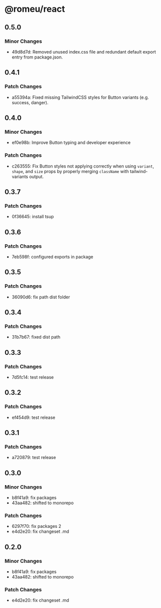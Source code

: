 # @romeu/react

## 0.5.0

### Minor Changes

- 49d8d7d: Removed unused index.css file and redundant default export entry from package.json.

## 0.4.1

### Patch Changes

- a55394a: Fixed missing TailwindCSS styles for Button variants (e.g. success, danger).

## 0.4.0

### Minor Changes

- ef0e98b: Improve Button typing and developer experience

### Patch Changes

- c263555: Fix Button styles not applying correctly when using `variant`, `shape`, and `size` props by properly merging `className` with tailwind-variants output.

## 0.3.7

### Patch Changes

- 0f36645: install tsup

## 0.3.6

### Patch Changes

- 7eb598f: configured exports in package

## 0.3.5

### Patch Changes

- 36090d6: fix path dist folder

## 0.3.4

### Patch Changes

- 31b7b67: fixed dist path

## 0.3.3

### Patch Changes

- 7d5fc14: test release

## 0.3.2

### Patch Changes

- ef454d9: test release

## 0.3.1

### Patch Changes

- a720879: test release

## 0.3.0

### Minor Changes

- b8f41a9: fix packages
- 43aa482: shifted to monorepo

### Patch Changes

- 6297f70: fix packages 2
- e4d2e20: fix changeset .md

## 0.2.0

### Minor Changes

- b8f41a9: fix packages
- 43aa482: shifted to monorepo

### Patch Changes

- e4d2e20: fix changeset .md
